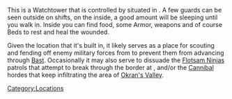 This is a Watchtower that is controlled by [](03%20-%20Projects%20&%20Wikis/Kenshi/Kenshi%20Wiki/Kenshi%20Wiki%20Template/The_Holy_Nation.md) situated in [](Okran's_Valley.md). A few guards can be seen outside on
shifts, on the inside, a good amount will be sleeping until you walk in.
Inside you can find food, some Armor, weapons and of course Beds to rest
and heal the wounded.

Given the location that it's built in, it likely serves as a place for
scouting and fending off enemy military forces from [](03%20-%20Projects%20&%20Wikis/Kenshi/Kenshi%20Wiki/Kenshi%20Wiki%20Template/United_Cities.md) to prevent them from advancing through
[Bast](Bast_(Zone).md "wikilink"). Occasionally it may also serve to
dissuade the [Flotsam Ninjas](03%20-%20Projects%20&%20Wikis/Kenshi/Kenshi%20Wiki/Kenshi%20Wiki%20Template/Flotsam_Ninjas.md "wikilink") patrols that
attempt to break through the border at [](Northern_Coast.md), and/or the
[Cannibal](03%20-%20Projects%20&%20Wikis/Kenshi/Kenshi%20Wiki/Kenshi%20Wiki%20Template/Cannibals.md "wikilink") hordes that keep infiltrating the area
of [Okran's Valley](Okran's_Valley.md "wikilink").

[Category:Locations](Category:Locations "wikilink")
